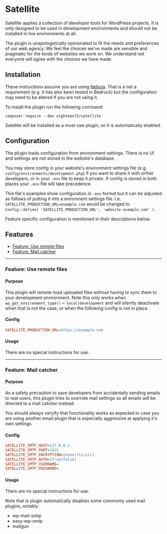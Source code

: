 # Satellite

Satellite applies a collection of developer tools for WordPress projects. It is only designed to be used in development environments and should not be installed in live environments at all.

The plugin is unapologetically opinionated to fit the needs and preferences of our web agency. We feel the choices we've made are sensible and pragmatic for the kinds of websites we work on. We understand not everyone will agree with the choices we have made.

## Installation

These instructions assume you are using [Nebula](https://github.com/eighteen73/nebula). That is a not a requirement (e.g. it has also been tested in Bedrock) but the configuration may need to be altered if you are not using it.

To install the plugin run the following command:

```shell
composer require --dev eighteen73/satellite
```

Satellite will be installed as a must-use plugin, so it is automatically enabled.

## Configuration

The plugin loads configuration from environment settings. There is no UI and settings are not stored in the website's database. 

You may store config in your website's environment settings file (e.g. `config/environments/development.php`) if you want to share it with orther developers, or in your `.env` file to keep it private. If config is stored in both places your `.env` file will take precedence.

This file's examples show configuration in `.env` format but it can be adjusted as follows of putting it into a evironment settings file. I.e. `SATELLITE_PRODUCTION_URL=example.com` would be changed to `Config::define( 'SATELLITE_PRODUCTION_URL', 'website.example.com' )`.

Feature specific configuration is mentioned in their descriptions below. 

## Features

- [Feature: Use remote files](#remote-files)
- [Feature: Mail catcher](#mail-catcher)

___

<a name="remote-files"></a>
### Feature: Use remote files

#### Purpose

This plugin will remote-load uploaded files without having to sync them to your development environment. Note this only works when `wp_get_environment_type()` = `local|development` and will silently deactivate when that is not the case, or when the following config is not in place.

#### Config

```ini
SATELLITE_PRODUCTION_URL=https://example.com
```

#### Usage

There are no special instructions for use.

___

<a name="mail-catcher"></a>
### Feature: Mail catcher

#### Purpose

As a safety precaution to save developers from accidentally sending emails to real users, this plugin tries to override mail settings so all emails will be directed to a mail catcher instead.

You should always veryify that functionality works as expected in case you are using another email plugin that is especially aggressive at applying it's own settings.

#### Config

```ini
SATELLITE_SMTP_HOST=127.0.0.1
SATELLITE_SMTP_PORT=1025
SATELLITE_SMTP_ENCRYPTION=[none|tls|ssl]
SATELLITE_SMTP_AUTH=[true|false]
SATELLITE_SMTP_USERNAME=
SATELLITE_SMTP_PASSWORD=
```

#### Usage

There are no special instructions for use.

Note that is plugin automatically disables some commonly used mail plugins, notably:

- wp-mail-smtp
- easy-wp-smtp
- mailgun
